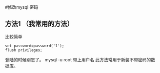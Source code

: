 #修改mysql 密码

## 方法1 （我常用的方法）
比较简单
```
set password=password('1');
flush privileges;
```
登陆的时候别忘了。 mysql -u root
带上用户名
此方法常用于新装不带密码的数据库。
